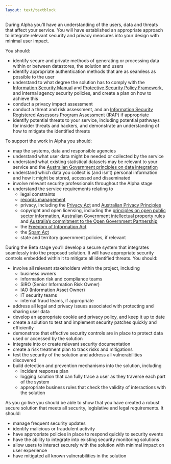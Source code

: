 ```yaml
---
layout: text/textblock
---
```

During Alpha you’ll have an understanding of the users, data and threats that affect your service. You will have established an appropriate approach to integrate relevant security and privacy measures into your design with minimal user impact.

You should:

- identify secure and private methods of generating or processing data within or between datastores, the solution and users
- identify appropriate authentication methods that are as seamless as possible to the user
- understand to what degree the solution has to comply with the [Information Security Manual](http://www.asd.gov.au/infosec/ism/) and [Protective Security Policy Framework](https://www.protectivesecurity.gov.au/Pages/default.aspx), and internal agency security policies, and create a plan on how to achieve this
- conduct a privacy impact assessment
- conduct a threat and risk assessment, and an [Information Security Registered Assessors Program Assessment](http://www.asd.gov.au/infosec/irap/index.htm) (IRAP) if appropriate
- identify potential threats to your service, including potential pathways for insider threats and hackers, and demonstrate an understanding of how to mitigate the identified threats

To support the work in Alpha you should:

- map the systems, data and responsible agencies
- understand what user data might be needed or collected by the service
- understand what existing statistical datasets may be relevant to your service and the [Australian Government principles on data integration](http://statistical-data-integration.govspace.gov.au/)
- understand which data you collect is (and isn’t) personal information and how it might be stored, accessed and disseminated
- involve relevant security professionals throughout the Alpha stage
- understand the service requirements relating to
  * legal constraints
  * [records management](http://www.naa.gov.au/information-management/managing-information-and-records/index.aspx)
  * privacy, including the [Privacy Act](https://www.legislation.gov.au/Series/C2004A03712) and [Australian Privacy Principles](https://www.oaic.gov.au/individuals/privacy-fact-sheets/general/privacy-fact-sheet-17-australian-privacy-principles)
  * copyright and open licensing, including the [principles on open public sector information](https://www.oaic.gov.au/information-policy/information-policy-resources/principles-on-open-public-sector-information), [Australian Government intellectual property rules](https://www.communications.gov.au/policy/policy-listing/australian-government-intellectual-property-rules) and [Australia’s commitment to the Open Government Partnership](https://www.opengovpartnership.org/countries/australia)
  * the [Freedom of Information Act](https://www.oaic.gov.au/freedom-of-information/foi-act)
  * the [Spam Act](https://www.legislation.gov.au/Series/C2004A01214)
  * state and territory government policies, if relevant

During the Beta stage you’ll develop a secure system that integrates seamlessly into the proposed solution. It will have appropriate security controls embedded within it to mitigate all identified threats. You should:

- involve all relevant stakeholders within the project, including
    - business owners
    - information risk and compliance teams
    - SIRO (Senior Information Risk Owner)
    - IAO (Information Asset Owner)
    - IT security teams
    - internal fraud teams, if appropriate
- address all legal and privacy issues associated with protecting and sharing user data
- develop an appropriate cookie and privacy policy, and keep it up to date
- create a solution to test and implement security patches quickly and efficiently
- demonstrate that effective security controls are in place to protect data used or accessed by the solution
- integrate into or create relevant security documentation
- create a risk treatment plan to track risks and mitigations
- test the security of the solution and address all vulnerabilities discovered
- build detection and prevention mechanisms into the solution, including
    - incident response plan
    - logging solution that can fully trace a user as they traverse each part of the system
    - appropriate business rules that check the validity of interactions with the solution

As you go live you should be able to show that you have created a robust secure solution that meets all security, legislative and legal requirements. It should:

- manage frequent security updates
- identify malicious or fraudulent activity
- have appropriate policies in place to respond quickly to security events
- have the ability to integrate into existing security monitoring solutions
- allow users to interact securely with the solution with minimal impact on user experience
- have mitigated all known vulnerabilities in the solution
